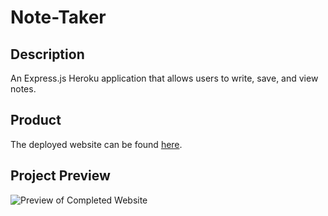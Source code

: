 # Note-Taker

## Description

An Express.js Heroku application that allows users to write, save, and view notes.

## Product

The deployed website can be found [here]().

## Project Preview

![Preview of Completed Website](./assets/images/preview.png)